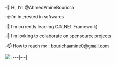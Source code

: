 -👋 Hi, I’m @AhmedAmineBouricha

-🤓I’m interested in softwares

-🌱 I’m currently learning C#(.NET Framework)

-💞 I’m looking to collaborate on opensource projects

-📫 How to reach me : bourichaamine0@gmail.com


<img src="https://github-readme-stats.vercel.app/api?username=ahmedamine12&&show_icons=true&count_private=true&theme=radical"/>
|---|---|
